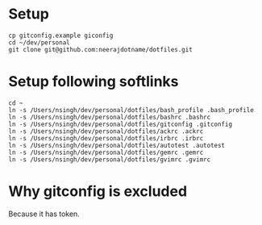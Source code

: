 # Setup

    cp gitconfig.example giconfig
    cd ~/dev/personal
    git clone git@github.com:neerajdotname/dotfiles.git


# Setup following softlinks

    cd ~
    ln -s /Users/nsingh/dev/personal/dotfiles/bash_profile .bash_profile
    ln -s /Users/nsingh/dev/personal/dotfiles/bashrc .bashrc
    ln -s /Users/nsingh/dev/personal/dotfiles/gitconfig .gitconfig
    ln -s /Users/nsingh/dev/personal/dotfiles/ackrc .ackrc
    ln -s /Users/nsingh/dev/personal/dotfiles/irbrc .irbrc
    ln -s /Users/nsingh/dev/personal/dotfiles/autotest .autotest
    ln -s /Users/nsingh/dev/personal/dotfiles/gemrc .gemrc
    ln -s /Users/nsingh/dev/personal/dotfiles/gvimrc .gvimrc

# Why gitconfig is excluded

Because it has token.
